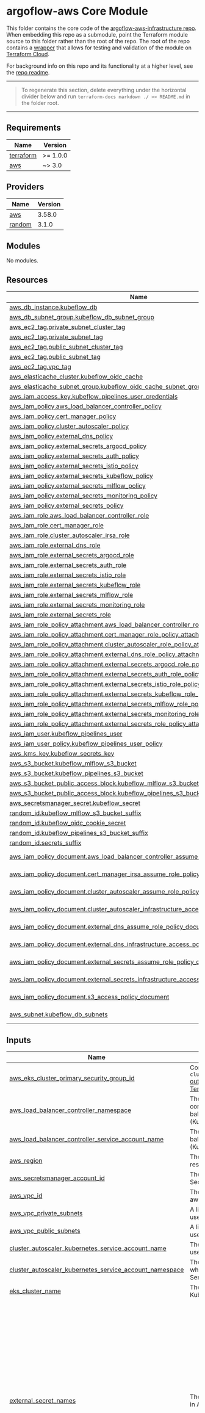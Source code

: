 # argoflow-aws Core Module

This folder contains the core code of the [argoflow-aws-infrastructure repo](https://github.com/honestbank/argoflow-aws-infrastructure).
When embedding this repo as a submodule, point the Terraform module source to this folder rather than the root of the repo.
The root of the repo contains a [wrapper](/argoflow-aws-infrastructure-wrapper.tf) that allows for testing and validation
of the module on [Terraform Cloud](https://app.terraform.io).

For background info on this repo and its functionality at a higher level, see the [repo readme](/README.md).

---

>
> To regenerate this section, delete everything under the horizontal divider below and run
> `terraform-docs markdown ./ >> README.md` in the folder root.
>
---
## Requirements

| Name | Version |
|------|---------|
| <a name="requirement_terraform"></a> [terraform](#requirement\_terraform) | >= 1.0.0 |
| <a name="requirement_aws"></a> [aws](#requirement\_aws) | ~> 3.0 |

## Providers

| Name | Version |
|------|---------|
| <a name="provider_aws"></a> [aws](#provider\_aws) | 3.58.0 |
| <a name="provider_random"></a> [random](#provider\_random) | 3.1.0 |

## Modules

No modules.

## Resources

| Name | Type |
|------|------|
| [aws_db_instance.kubeflow_db](https://registry.terraform.io/providers/hashicorp/aws/latest/docs/resources/db_instance) | resource |
| [aws_db_subnet_group.kubeflow_db_subnet_group](https://registry.terraform.io/providers/hashicorp/aws/latest/docs/resources/db_subnet_group) | resource |
| [aws_ec2_tag.private_subnet_cluster_tag](https://registry.terraform.io/providers/hashicorp/aws/latest/docs/resources/ec2_tag) | resource |
| [aws_ec2_tag.private_subnet_tag](https://registry.terraform.io/providers/hashicorp/aws/latest/docs/resources/ec2_tag) | resource |
| [aws_ec2_tag.public_subnet_cluster_tag](https://registry.terraform.io/providers/hashicorp/aws/latest/docs/resources/ec2_tag) | resource |
| [aws_ec2_tag.public_subnet_tag](https://registry.terraform.io/providers/hashicorp/aws/latest/docs/resources/ec2_tag) | resource |
| [aws_ec2_tag.vpc_tag](https://registry.terraform.io/providers/hashicorp/aws/latest/docs/resources/ec2_tag) | resource |
| [aws_elasticache_cluster.kubeflow_oidc_cache](https://registry.terraform.io/providers/hashicorp/aws/latest/docs/resources/elasticache_cluster) | resource |
| [aws_elasticache_subnet_group.kubeflow_oidc_cache_subnet_group](https://registry.terraform.io/providers/hashicorp/aws/latest/docs/resources/elasticache_subnet_group) | resource |
| [aws_iam_access_key.kubeflow_pipelines_user_credentials](https://registry.terraform.io/providers/hashicorp/aws/latest/docs/resources/iam_access_key) | resource |
| [aws_iam_policy.aws_load_balancer_controller_policy](https://registry.terraform.io/providers/hashicorp/aws/latest/docs/resources/iam_policy) | resource |
| [aws_iam_policy.cert_manager_policy](https://registry.terraform.io/providers/hashicorp/aws/latest/docs/resources/iam_policy) | resource |
| [aws_iam_policy.cluster_autoscaler_policy](https://registry.terraform.io/providers/hashicorp/aws/latest/docs/resources/iam_policy) | resource |
| [aws_iam_policy.external_dns_policy](https://registry.terraform.io/providers/hashicorp/aws/latest/docs/resources/iam_policy) | resource |
| [aws_iam_policy.external_secrets_argocd_policy](https://registry.terraform.io/providers/hashicorp/aws/latest/docs/resources/iam_policy) | resource |
| [aws_iam_policy.external_secrets_auth_policy](https://registry.terraform.io/providers/hashicorp/aws/latest/docs/resources/iam_policy) | resource |
| [aws_iam_policy.external_secrets_istio_policy](https://registry.terraform.io/providers/hashicorp/aws/latest/docs/resources/iam_policy) | resource |
| [aws_iam_policy.external_secrets_kubeflow_policy](https://registry.terraform.io/providers/hashicorp/aws/latest/docs/resources/iam_policy) | resource |
| [aws_iam_policy.external_secrets_mlflow_policy](https://registry.terraform.io/providers/hashicorp/aws/latest/docs/resources/iam_policy) | resource |
| [aws_iam_policy.external_secrets_monitoring_policy](https://registry.terraform.io/providers/hashicorp/aws/latest/docs/resources/iam_policy) | resource |
| [aws_iam_policy.external_secrets_policy](https://registry.terraform.io/providers/hashicorp/aws/latest/docs/resources/iam_policy) | resource |
| [aws_iam_role.aws_load_balancer_controller_role](https://registry.terraform.io/providers/hashicorp/aws/latest/docs/resources/iam_role) | resource |
| [aws_iam_role.cert_manager_role](https://registry.terraform.io/providers/hashicorp/aws/latest/docs/resources/iam_role) | resource |
| [aws_iam_role.cluster_autoscaler_irsa_role](https://registry.terraform.io/providers/hashicorp/aws/latest/docs/resources/iam_role) | resource |
| [aws_iam_role.external_dns_role](https://registry.terraform.io/providers/hashicorp/aws/latest/docs/resources/iam_role) | resource |
| [aws_iam_role.external_secrets_argocd_role](https://registry.terraform.io/providers/hashicorp/aws/latest/docs/resources/iam_role) | resource |
| [aws_iam_role.external_secrets_auth_role](https://registry.terraform.io/providers/hashicorp/aws/latest/docs/resources/iam_role) | resource |
| [aws_iam_role.external_secrets_istio_role](https://registry.terraform.io/providers/hashicorp/aws/latest/docs/resources/iam_role) | resource |
| [aws_iam_role.external_secrets_kubeflow_role](https://registry.terraform.io/providers/hashicorp/aws/latest/docs/resources/iam_role) | resource |
| [aws_iam_role.external_secrets_mlflow_role](https://registry.terraform.io/providers/hashicorp/aws/latest/docs/resources/iam_role) | resource |
| [aws_iam_role.external_secrets_monitoring_role](https://registry.terraform.io/providers/hashicorp/aws/latest/docs/resources/iam_role) | resource |
| [aws_iam_role.external_secrets_role](https://registry.terraform.io/providers/hashicorp/aws/latest/docs/resources/iam_role) | resource |
| [aws_iam_role_policy_attachment.aws_load_balancer_controller_role_policy_attachment](https://registry.terraform.io/providers/hashicorp/aws/latest/docs/resources/iam_role_policy_attachment) | resource |
| [aws_iam_role_policy_attachment.cert_manager_role_policy_attachment](https://registry.terraform.io/providers/hashicorp/aws/latest/docs/resources/iam_role_policy_attachment) | resource |
| [aws_iam_role_policy_attachment.cluster_autoscaler_role_policy_attachment](https://registry.terraform.io/providers/hashicorp/aws/latest/docs/resources/iam_role_policy_attachment) | resource |
| [aws_iam_role_policy_attachment.external_dns_role_policy_attachment](https://registry.terraform.io/providers/hashicorp/aws/latest/docs/resources/iam_role_policy_attachment) | resource |
| [aws_iam_role_policy_attachment.external_secrets_argocd_role_policy_attachment](https://registry.terraform.io/providers/hashicorp/aws/latest/docs/resources/iam_role_policy_attachment) | resource |
| [aws_iam_role_policy_attachment.external_secrets_auth_role_policy_attachment](https://registry.terraform.io/providers/hashicorp/aws/latest/docs/resources/iam_role_policy_attachment) | resource |
| [aws_iam_role_policy_attachment.external_secrets_istio_role_policy_attachment](https://registry.terraform.io/providers/hashicorp/aws/latest/docs/resources/iam_role_policy_attachment) | resource |
| [aws_iam_role_policy_attachment.external_secrets_kubeflow_role_policy_attachment](https://registry.terraform.io/providers/hashicorp/aws/latest/docs/resources/iam_role_policy_attachment) | resource |
| [aws_iam_role_policy_attachment.external_secrets_mlflow_role_policy_attachment](https://registry.terraform.io/providers/hashicorp/aws/latest/docs/resources/iam_role_policy_attachment) | resource |
| [aws_iam_role_policy_attachment.external_secrets_monitoring_role_policy_attachment](https://registry.terraform.io/providers/hashicorp/aws/latest/docs/resources/iam_role_policy_attachment) | resource |
| [aws_iam_role_policy_attachment.external_secrets_role_policy_attachment](https://registry.terraform.io/providers/hashicorp/aws/latest/docs/resources/iam_role_policy_attachment) | resource |
| [aws_iam_user.kubeflow_pipelines_user](https://registry.terraform.io/providers/hashicorp/aws/latest/docs/resources/iam_user) | resource |
| [aws_iam_user_policy.kubeflow_pipelines_user_policy](https://registry.terraform.io/providers/hashicorp/aws/latest/docs/resources/iam_user_policy) | resource |
| [aws_kms_key.kubeflow_secrets_key](https://registry.terraform.io/providers/hashicorp/aws/latest/docs/resources/kms_key) | resource |
| [aws_s3_bucket.kubeflow_mlflow_s3_bucket](https://registry.terraform.io/providers/hashicorp/aws/latest/docs/resources/s3_bucket) | resource |
| [aws_s3_bucket.kubeflow_pipelines_s3_bucket](https://registry.terraform.io/providers/hashicorp/aws/latest/docs/resources/s3_bucket) | resource |
| [aws_s3_bucket_public_access_block.kubeflow_mlflow_s3_bucket_public_access_block](https://registry.terraform.io/providers/hashicorp/aws/latest/docs/resources/s3_bucket_public_access_block) | resource |
| [aws_s3_bucket_public_access_block.kubeflow_pipelines_s3_bucket_public_access_block](https://registry.terraform.io/providers/hashicorp/aws/latest/docs/resources/s3_bucket_public_access_block) | resource |
| [aws_secretsmanager_secret.kubeflow_secret](https://registry.terraform.io/providers/hashicorp/aws/latest/docs/resources/secretsmanager_secret) | resource |
| [random_id.kubeflow_mlflow_s3_bucket_suffix](https://registry.terraform.io/providers/hashicorp/random/latest/docs/resources/id) | resource |
| [random_id.kubeflow_oidc_cookie_secret](https://registry.terraform.io/providers/hashicorp/random/latest/docs/resources/id) | resource |
| [random_id.kubeflow_pipelines_s3_bucket_suffix](https://registry.terraform.io/providers/hashicorp/random/latest/docs/resources/id) | resource |
| [random_id.secrets_suffix](https://registry.terraform.io/providers/hashicorp/random/latest/docs/resources/id) | resource |
| [aws_iam_policy_document.aws_load_balancer_controller_assume_role_policy_document](https://registry.terraform.io/providers/hashicorp/aws/latest/docs/data-sources/iam_policy_document) | data source |
| [aws_iam_policy_document.cert_manager_irsa_assume_role_policy_document](https://registry.terraform.io/providers/hashicorp/aws/latest/docs/data-sources/iam_policy_document) | data source |
| [aws_iam_policy_document.cluster_autoscaler_assume_role_policy_document](https://registry.terraform.io/providers/hashicorp/aws/latest/docs/data-sources/iam_policy_document) | data source |
| [aws_iam_policy_document.cluster_autoscaler_infrastructure_access_policy_document](https://registry.terraform.io/providers/hashicorp/aws/latest/docs/data-sources/iam_policy_document) | data source |
| [aws_iam_policy_document.external_dns_assume_role_policy_document](https://registry.terraform.io/providers/hashicorp/aws/latest/docs/data-sources/iam_policy_document) | data source |
| [aws_iam_policy_document.external_dns_infrastructure_access_policy_document](https://registry.terraform.io/providers/hashicorp/aws/latest/docs/data-sources/iam_policy_document) | data source |
| [aws_iam_policy_document.external_secrets_assume_role_policy_document](https://registry.terraform.io/providers/hashicorp/aws/latest/docs/data-sources/iam_policy_document) | data source |
| [aws_iam_policy_document.external_secrets_infrastructure_access_policy_document](https://registry.terraform.io/providers/hashicorp/aws/latest/docs/data-sources/iam_policy_document) | data source |
| [aws_iam_policy_document.s3_access_policy_document](https://registry.terraform.io/providers/hashicorp/aws/latest/docs/data-sources/iam_policy_document) | data source |
| [aws_subnet.kubeflow_db_subnets](https://registry.terraform.io/providers/hashicorp/aws/latest/docs/data-sources/subnet) | data source |

## Inputs

| Name | Description | Type | Default | Required |
|------|-------------|------|---------|:--------:|
| <a name="input_aws_eks_cluster_primary_security_group_id"></a> [aws\_eks\_cluster\_primary\_security\_group\_id](#input\_aws\_eks\_cluster\_primary\_security\_group\_id) | Corresponds to the `cluster_primary_security_group_id` [output variable of the AWS EKS Terraform module](https://registry.terraform.io/modules/terraform-aws-modules/eks/aws/latest?tab=outputs) | `string` | n/a | yes |
| <a name="input_aws_load_balancer_controller_namespace"></a> [aws\_load\_balancer\_controller\_namespace](#input\_aws\_load\_balancer\_controller\_namespace) | The Kubernetes Namespace containing the aws-load-balancer-controller KSA (Kubernetes Service Account) | `string` | `"kube-system"` | no |
| <a name="input_aws_load_balancer_controller_service_account_name"></a> [aws\_load\_balancer\_controller\_service\_account\_name](#input\_aws\_load\_balancer\_controller\_service\_account\_name) | The name of the aws-load-balancer-controller KSA (Kubernetes Service Account) | `string` | `"aws-load-balancer-controller"` | no |
| <a name="input_aws_region"></a> [aws\_region](#input\_aws\_region) | The AWS region in which to build resources | `string` | n/a | yes |
| <a name="input_aws_secretsmanager_account_id"></a> [aws\_secretsmanager\_account\_id](#input\_aws\_secretsmanager\_account\_id) | The AWS account ID that hosts Secrets Manager resources | `string` | n/a | yes |
| <a name="input_aws_vpc_id"></a> [aws\_vpc\_id](#input\_aws\_vpc\_id) | The VPC ID where the argoflow-aws instance will be located | `string` | n/a | yes |
| <a name="input_aws_vpc_private_subnets"></a> [aws\_vpc\_private\_subnets](#input\_aws\_vpc\_private\_subnets) | A list of the private VPC subnet IDs used by the Kubeflow EKS cluster | `list(string)` | n/a | yes |
| <a name="input_aws_vpc_public_subnets"></a> [aws\_vpc\_public\_subnets](#input\_aws\_vpc\_public\_subnets) | A list of the public VPC subnet IDs used by the Kubeflow EKS cluster | `list(string)` | n/a | yes |
| <a name="input_cluster_autoscaler_kubernetes_service_account_name"></a> [cluster\_autoscaler\_kubernetes\_service\_account\_name](#input\_cluster\_autoscaler\_kubernetes\_service\_account\_name) | The Kubernetes Service Account used by the cluster-autoscaler pod | `string` | `"cluster-autoscaler"` | no |
| <a name="input_cluster_autoscaler_kubernetes_service_account_namespace"></a> [cluster\_autoscaler\_kubernetes\_service\_account\_namespace](#input\_cluster\_autoscaler\_kubernetes\_service\_account\_namespace) | The Kubernetes Namespace in which the cluster-autoscaler Service Account is located | `string` | `"kube-system"` | no |
| <a name="input_eks_cluster_name"></a> [eks\_cluster\_name](#input\_eks\_cluster\_name) | The name of the EKS (Elastic Kubernetes Service) cluster. | `string` | n/a | yes |
| <a name="input_external_secret_names"></a> [external\_secret\_names](#input\_external\_secret\_names) | The secrets that need to be created in AWS Secrets Manager | `list(string)` | <pre>[<br>  "argocd/https_username",<br>  "argocd/https_password",<br>  "auth/client_id",<br>  "auth/client_secret",<br>  "auth/cookie_secret",<br>  "istio-system/auth_ca_cert",<br>  "istio-system/auth_cert",<br>  "istio-system/auth_cert_pk",<br>  "istio-system/gateway_ca_cert",<br>  "istio-system/gateway_cert",<br>  "istio-system/gateway_cert_pk",<br>  "istio-system/monitoring_ca_cert",<br>  "istio-system/monitoring_cert",<br>  "istio-system/monitoring_cert_pk",<br>  "kubeflow/rds_username",<br>  "kubeflow/rds_password",<br>  "kubeflow/s3_accesskey",<br>  "kubeflow/s3_secretkey",<br>  "mlflow/rds_username",<br>  "mlflow/rds_password"<br>]</pre> | no |
| <a name="input_kubeflow_cluster_oidc_provider_arn"></a> [kubeflow\_cluster\_oidc\_provider\_arn](#input\_kubeflow\_cluster\_oidc\_provider\_arn) | The OIDC provider ARN of the Kubeflow Kubernetes cluster | `any` | n/a | yes |
| <a name="input_kubeflow_route53_hosted_zone_id"></a> [kubeflow\_route53\_hosted\_zone\_id](#input\_kubeflow\_route53\_hosted\_zone\_id) | The AWS Route 53 Hosted Zone ID to be used for URLs for this Kubeflow instance | `any` | n/a | yes |
| <a name="input_stage"></a> [stage](#input\_stage) | The stage (environment) of the build - usually one of [test, dev, qa, prod] | `any` | n/a | yes |

## Outputs

| Name | Description |
|------|-------------|
| <a name="output_kubeflow_aws_load_balancer_controller_iam_role_arn"></a> [kubeflow\_aws\_load\_balancer\_controller\_iam\_role\_arn](#output\_kubeflow\_aws\_load\_balancer\_controller\_iam\_role\_arn) | The ARN of the IAM role to be used by the AWS Load Balancer Controller |
| <a name="output_kubeflow_cert_manager_iam_role_arn"></a> [kubeflow\_cert\_manager\_iam\_role\_arn](#output\_kubeflow\_cert\_manager\_iam\_role\_arn) | The ARN of the IAM role to be used by the cert-manager application |
| <a name="output_kubeflow_cluster_autoscaler_iam_role_arn"></a> [kubeflow\_cluster\_autoscaler\_iam\_role\_arn](#output\_kubeflow\_cluster\_autoscaler\_iam\_role\_arn) | The ARN of the IAM role to be used by the Cluster Autoscaler |
| <a name="output_kubeflow_external_dns_iam_role_arn"></a> [kubeflow\_external\_dns\_iam\_role\_arn](#output\_kubeflow\_external\_dns\_iam\_role\_arn) | The ARN of the IAM role to be used by the external-dns application |
| <a name="output_kubeflow_external_secrets_argocd_iam_role_arn"></a> [kubeflow\_external\_secrets\_argocd\_iam\_role\_arn](#output\_kubeflow\_external\_secrets\_argocd\_iam\_role\_arn) | IAM role allowing the external-secrets application to administer ArgoCD secrets |
| <a name="output_kubeflow_external_secrets_auth_role_arn"></a> [kubeflow\_external\_secrets\_auth\_role\_arn](#output\_kubeflow\_external\_secrets\_auth\_role\_arn) | IAM role allowing the external-secrets application to administer auth secrets |
| <a name="output_kubeflow_external_secrets_iam_role_arn"></a> [kubeflow\_external\_secrets\_iam\_role\_arn](#output\_kubeflow\_external\_secrets\_iam\_role\_arn) | The ARN of the IAM role to be used by the external-secrets application |
| <a name="output_kubeflow_external_secrets_istio_role_arn"></a> [kubeflow\_external\_secrets\_istio\_role\_arn](#output\_kubeflow\_external\_secrets\_istio\_role\_arn) | IAM role allowing the external-secrets application to administer istio secrets |
| <a name="output_kubeflow_external_secrets_kubeflow_role_arn"></a> [kubeflow\_external\_secrets\_kubeflow\_role\_arn](#output\_kubeflow\_external\_secrets\_kubeflow\_role\_arn) | IAM role allowing the external-secrets application to administer kubeflow secrets |
| <a name="output_kubeflow_external_secrets_mlflow_policy_arn"></a> [kubeflow\_external\_secrets\_mlflow\_policy\_arn](#output\_kubeflow\_external\_secrets\_mlflow\_policy\_arn) | IAM role allowing the external-secrets application to administer mlflow secrets |
| <a name="output_kubeflow_external_secrets_monitoring_role_arn"></a> [kubeflow\_external\_secrets\_monitoring\_role\_arn](#output\_kubeflow\_external\_secrets\_monitoring\_role\_arn) | IAM policy allowing the external-secrets application to administer monitoring secrets |
| <a name="output_kubeflow_mlflow_s3_bucket_name"></a> [kubeflow\_mlflow\_s3\_bucket\_name](#output\_kubeflow\_mlflow\_s3\_bucket\_name) | S3 bucket for MLFlow |
| <a name="output_kubeflow_oidc_cookie_secret"></a> [kubeflow\_oidc\_cookie\_secret](#output\_kubeflow\_oidc\_cookie\_secret) | The cookie secret to inject into argoflow-aws OIDC setup |
| <a name="output_kubeflow_pipelines_aws_iam_username"></a> [kubeflow\_pipelines\_aws\_iam\_username](#output\_kubeflow\_pipelines\_aws\_iam\_username) | The username of the AWS IAM user for Kubeflow Pipelines |
| <a name="output_kubeflow_pipelines_s3_bucket_name"></a> [kubeflow\_pipelines\_s3\_bucket\_name](#output\_kubeflow\_pipelines\_s3\_bucket\_name) | S3 bucket for Kubeflow Pipelines |
| <a name="output_kubeflow_pipelines_user_credentials_access_key_id"></a> [kubeflow\_pipelines\_user\_credentials\_access\_key\_id](#output\_kubeflow\_pipelines\_user\_credentials\_access\_key\_id) | The access key ID for the AWS IAM user with permissions to the Kubeflow Pipelines S3 bucket |
| <a name="output_kubeflow_pipelines_user_credentials_secret_access_key"></a> [kubeflow\_pipelines\_user\_credentials\_secret\_access\_key](#output\_kubeflow\_pipelines\_user\_credentials\_secret\_access\_key) | The secret access key for the AWS IAM user with permissions to the Kubeflow Pipelines S3 bucket |
| <a name="output_kubeflow_rds_host"></a> [kubeflow\_rds\_host](#output\_kubeflow\_rds\_host) | The hostname of the Kubeflow RDS instance |
| <a name="output_kubeflow_redis_oidc_cache_nodes"></a> [kubeflow\_redis\_oidc\_cache\_nodes](#output\_kubeflow\_redis\_oidc\_cache\_nodes) | The nodes of the Kubeflow redis cache to be used for OIDC |
| <a name="output_secretsmanager_secrets"></a> [secretsmanager\_secrets](#output\_secretsmanager\_secrets) | The AWS Secrets Manager secrets created for Kubeflow |
